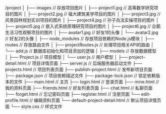 /project
│
├── images                   // 存放项目图片
│   ├── project1.jpg        // 高等数学研究项目的图片
│   ├── project2.jpg        // 福大建筑美学项目的图片
│   ├── project3.jpg        // 风景园林规划实训项目的图片
│   ├── project4.jpg        // 孙子兵法实操项目的图片
│   ├── project5.jpg        // 嵌入式系统原理研究项目的图片
│   ├── project6.jpg        // 企鹅生活习性观察项目的图片
│   ├── avatar1.jpg         // 好友1的头像
│   └── avatar2.jpg         // 好友2的头像
│
├── node_modules            // 存放项目依赖的Node.js模块
│
├── routes                  // 存放路由文件
│   ├── projectRoutes.js    // 处理项目相关API的路由
│   └── add.js              // 数据库初始化和项目添加的逻辑
│
├── models                  // 存放数据模型         
│   ├── Project.js          // 项目模型
│   └── user.js             // 用户模型
│
├── project-detail.html     // 项目详情页面
├── server.js               // 后端服务器启动文件
├── projects.html           // 项目列表页面
├── publish-project.html     // 发布新项目页面
├── package.json            // 项目依赖描述文件
├── package-lock.json       // 锁定依赖版本的文件
├── main.html               // 主页
├── login.html              // 登录页面
├── mine.html               // 我的资料页面
├── friends.html            // 好友列表页面
├── chat.html               // 私聊页面
├── forget.html             // 忘记密码页面
├── register.html           // 注册页面
└── edit-profile.html       // 编辑资料页面
└── default-project-detail.html // 默认项目详情页面
└── style.css               // 样式文件

